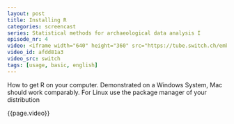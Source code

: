 ```yaml
---
layout: post
title: Installing R
categories: screencast
series: Statistical methods for archaeological data analysis I
episode_nr: 4
video: <iframe width="640" height="360" src="https://tube.switch.ch/embed/afdd81a3" frameborder="0" webkitallowfullscreen mozallowfullscreen allowfullscreen></iframe>
video_id: afdd81a3
video_src: switch
tags: [usage, basic, english]
---
```


How to get R on your computer. Demonstrated on a Windows System, Mac should work comparably. For Linux use the package manager of your distribution
<!--more-->
{{page.video}}
